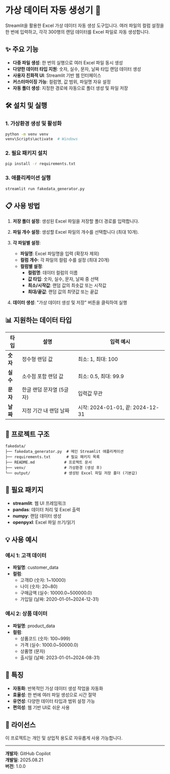 # 가상 데이터 자동 생성기 🎲

Streamlit을 활용한 Excel 가상 데이터 자동 생성 도구입니다. 여러 파일의 컬럼 설정을 한 번에 입력하고, 각각 300행의 랜덤 데이터를 Excel 파일로 자동 생성합니다.

## ✨ 주요 기능

- **다중 파일 생성**: 한 번의 실행으로 여러 Excel 파일 동시 생성
- **다양한 데이터 타입 지원**: 숫자, 실수, 문자, 날짜 타입 랜덤 데이터 생성
- **사용자 친화적 UI**: Streamlit 기반 웹 인터페이스
- **커스터마이징 가능**: 컬럼명, 값 범위, 파일명 자유 설정
- **자동 폴더 생성**: 지정한 경로에 자동으로 폴더 생성 및 파일 저장

## 🛠 설치 및 실행

### 1. 가상환경 생성 및 활성화
```bash
python -m venv venv
venv\Scripts\activate  # Windows
```

### 2. 필요 패키지 설치
```bash
pip install -r requirements.txt
```

### 3. 애플리케이션 실행
```bash
streamlit run fakedata_generator.py
```

## 📋 사용 방법

1. **저장 폴더 설정**: 생성된 Excel 파일을 저장할 폴더 경로를 입력합니다.

2. **파일 개수 설정**: 생성할 Excel 파일의 개수를 선택합니다 (최대 10개).

3. **각 파일별 설정**:
   - **파일명**: Excel 파일명을 입력 (확장자 제외)
   - **컬럼 개수**: 각 파일의 컬럼 수를 설정 (최대 20개)
   - **컬럼별 설정**:
     - **컬럼명**: 데이터 컬럼의 이름
     - **값 타입**: 숫자, 실수, 문자, 날짜 중 선택
     - **최소/시작값**: 랜덤 값의 최솟값 또는 시작값
     - **최대/끝값**: 랜덤 값의 최댓값 또는 끝값

4. **데이터 생성**: "가상 데이터 생성 및 저장" 버튼을 클릭하여 실행

## 📊 지원하는 데이터 타입

| 타입 | 설명 | 입력 예시 |
|------|------|-----------|
| **숫자** | 정수형 랜덤 값 | 최소: 1, 최대: 100 |
| **실수** | 소수점 포함 랜덤 값 | 최소: 0.5, 최대: 99.9 |
| **문자** | 한글 랜덤 문자열 (5글자) | 입력값 무관 |
| **날짜** | 지정 기간 내 랜덤 날짜 | 시작: 2024-01-01, 끝: 2024-12-31 |

## 📁 프로젝트 구조

```
fakedata/
├── fakedata_generator.py  # 메인 Streamlit 애플리케이션
├── requirements.txt       # 필요 패키지 목록
├── README.md             # 프로젝트 문서
├── venv/                 # 가상환경 (생성 후)
└── output/               # 생성된 Excel 파일 저장 폴더 (기본값)
```

## 🔧 필요 패키지

- **streamlit**: 웹 UI 프레임워크
- **pandas**: 데이터 처리 및 Excel 출력
- **numpy**: 랜덤 데이터 생성
- **openpyxl**: Excel 파일 쓰기/읽기

## 💡 사용 예시

### 예시 1: 고객 데이터
- **파일명**: customer_data
- **컬럼**: 
  - 고객ID (숫자: 1~10000)
  - 나이 (숫자: 20~80)
  - 구매금액 (실수: 10000.0~500000.0)
  - 가입일 (날짜: 2020-01-01~2024-12-31)

### 예시 2: 상품 데이터
- **파일명**: product_data
- **컬럼**:
  - 상품코드 (숫자: 100~999)
  - 가격 (실수: 1000.0~50000.0)
  - 상품명 (문자)
  - 출시일 (날짜: 2023-01-01~2024-08-31)

## 🎯 특징

- **자동화**: 반복적인 가상 데이터 생성 작업을 자동화
- **효율성**: 한 번에 여러 파일 생성으로 시간 절약
- **유연성**: 다양한 데이터 타입과 범위 설정 가능
- **편의성**: 웹 기반 UI로 쉬운 사용

## 📝 라이선스

이 프로젝트는 개인 및 상업적 용도로 자유롭게 사용 가능합니다.

---

**개발자**: GitHub Copilot  
**개발일**: 2025.08.21  
**버전**: 1.0.0
